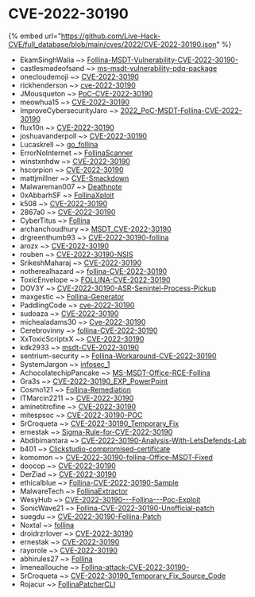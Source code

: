 # CVE-2022-30190
{% embed url="https://github.com/Live-Hack-CVE/full_database/blob/main/cves/2022/CVE-2022-30190.json" %}

* EkamSinghWalia ~> [Follina-MSDT-Vulnerability-CVE-2022-30190-](https://www.alice-snow.ru/2022/database/cve-2022-30190/follina-msdt-vulnerability-cve-2022-30190--ekamsinghwalia)
* castlesmadeofsand ~> [ms-msdt-vulnerability-pdq-package](https://www.alice-snow.ru/2022/database/cve-2022-30190/ms-msdt-vulnerability-pdq-package-castlesmadeofsand)
* onecloudemoji ~> [CVE-2022-30190](https://www.alice-snow.ru/2022/database/cve-2022-30190/cve-2022-30190-onecloudemoji)
* rickhenderson ~> [cve-2022-30190](https://www.alice-snow.ru/2022/database/cve-2022-30190/cve-2022-30190-rickhenderson)
* JMousqueton ~> [PoC-CVE-2022-30190](https://www.alice-snow.ru/2022/database/cve-2022-30190/poc-cve-2022-30190-jmousqueton)
* meowhua15 ~> [CVE-2022-30190](https://www.alice-snow.ru/2022/database/cve-2022-30190/cve-2022-30190-meowhua15)
* ImproveCybersecurityJaro ~> [2022_PoC-MSDT-Follina-CVE-2022-30190](https://www.alice-snow.ru/2022/database/cve-2022-30190/2022_poc-msdt-follina-cve-2022-30190-improvecybersecurityjaro)
* flux10n ~> [CVE-2022-30190](https://www.alice-snow.ru/2022/database/cve-2022-30190/cve-2022-30190-flux10n)
* joshuavanderpoll ~> [CVE-2022-30190](https://www.alice-snow.ru/2022/database/cve-2022-30190/cve-2022-30190-joshuavanderpoll)
* Lucaskrell ~> [go_follina](https://www.alice-snow.ru/2022/database/cve-2022-30190/go_follina-lucaskrell)
* ErrorNoInternet ~> [FollinaScanner](https://www.alice-snow.ru/2022/database/cve-2022-30190/follinascanner-errornointernet)
* winstxnhdw ~> [CVE-2022-30190](https://www.alice-snow.ru/2022/database/cve-2022-30190/cve-2022-30190-winstxnhdw)
* hscorpion ~> [CVE-2022-30190](https://www.alice-snow.ru/2022/database/cve-2022-30190/cve-2022-30190-hscorpion)
* mattjmillner ~> [CVE-Smackdown](https://www.alice-snow.ru/2022/database/cve-2022-30190/cve-smackdown-mattjmillner)
* Malwareman007 ~> [Deathnote](https://www.alice-snow.ru/2022/database/cve-2022-30190/deathnote-malwareman007)
* 0xAbbarhSF ~> [FollinaXploit](https://www.alice-snow.ru/2022/database/cve-2022-30190/follinaxploit-0xabbarhsf)
* k508 ~> [CVE-2022-30190](https://www.alice-snow.ru/2022/database/cve-2022-30190/cve-2022-30190-k508)
* 2867a0 ~> [CVE-2022-30190](https://www.alice-snow.ru/2022/database/cve-2022-30190/cve-2022-30190-2867a0)
* CyberTitus ~> [Follina](https://www.alice-snow.ru/2022/database/cve-2022-30190/follina-cybertitus)
* archanchoudhury ~> [MSDT_CVE-2022-30190](https://www.alice-snow.ru/2022/database/cve-2022-30190/msdt_cve-2022-30190-archanchoudhury)
* drgreenthumb93 ~> [CVE-2022-30190-follina](https://www.alice-snow.ru/2022/database/cve-2022-30190/cve-2022-30190-follina-drgreenthumb93)
* arozx ~> [CVE-2022-30190](https://www.alice-snow.ru/2022/database/cve-2022-30190/cve-2022-30190-arozx)
* rouben ~> [CVE-2022-30190-NSIS](https://www.alice-snow.ru/2022/database/cve-2022-30190/cve-2022-30190-nsis-rouben)
* SrikeshMaharaj ~> [CVE-2022-30190](https://www.alice-snow.ru/2022/database/cve-2022-30190/cve-2022-30190-srikeshmaharaj)
* notherealhazard ~> [follina-CVE-2022-30190](https://www.alice-snow.ru/2022/database/cve-2022-30190/follina-cve-2022-30190-notherealhazard)
* ToxicEnvelope ~> [FOLLINA-CVE-2022-30190](https://www.alice-snow.ru/2022/database/cve-2022-30190/follina-cve-2022-30190-toxicenvelope)
* DOV3Y ~> [CVE-2022-30190-ASR-Senintel-Process-Pickup](https://www.alice-snow.ru/2022/database/cve-2022-30190/cve-2022-30190-asr-senintel-process-pickup-dov3y)
* maxgestic ~> [Follina-Generator](https://www.alice-snow.ru/2022/database/cve-2022-30190/follina-generator-maxgestic)
* PaddlingCode ~> [cve-2022-30190](https://www.alice-snow.ru/2022/database/cve-2022-30190/cve-2022-30190-paddlingcode)
* sudoaza ~> [CVE-2022-30190](https://www.alice-snow.ru/2022/database/cve-2022-30190/cve-2022-30190-sudoaza)
* michealadams30 ~> [Cve-2022-30190](https://www.alice-snow.ru/2022/database/cve-2022-30190/cve-2022-30190-michealadams30)
* Cerebrovinny ~> [follina-CVE-2022-30190](https://www.alice-snow.ru/2022/database/cve-2022-30190/follina-cve-2022-30190-cerebrovinny)
* XxToxicScriptxX ~> [CVE-2022-30190](https://www.alice-snow.ru/2022/database/cve-2022-30190/cve-2022-30190-xxtoxicscriptxx)
* kdk2933 ~> [msdt-CVE-2022-30190](https://www.alice-snow.ru/2022/database/cve-2022-30190/msdt-cve-2022-30190-kdk2933)
* sentrium-security ~> [Follina-Workaround-CVE-2022-30190](https://www.alice-snow.ru/2022/database/cve-2022-30190/follina-workaround-cve-2022-30190-sentrium-security)
* SystemJargon ~> [infosec_1](https://www.alice-snow.ru/2022/database/cve-2022-30190/infosec_1-systemjargon)
* AchocolatechipPancake ~> [MS-MSDT-Office-RCE-Follina](https://www.alice-snow.ru/2022/database/cve-2022-30190/ms-msdt-office-rce-follina-achocolatechippancake)
* Gra3s ~> [CVE-2022-30190_EXP_PowerPoint](https://www.alice-snow.ru/2022/database/cve-2022-30190/cve-2022-30190_exp_powerpoint-gra3s)
* Cosmo121 ~> [Follina-Remediation](https://www.alice-snow.ru/2022/database/cve-2022-30190/follina-remediation-cosmo121)
* ITMarcin2211 ~> [CVE-2022-30190](https://www.alice-snow.ru/2022/database/cve-2022-30190/cve-2022-30190-itmarcin2211)
* aminetitrofine ~> [CVE-2022-30190](https://www.alice-snow.ru/2022/database/cve-2022-30190/cve-2022-30190-aminetitrofine)
* mitespsoc ~> [CVE-2022-30190-POC](https://www.alice-snow.ru/2022/database/cve-2022-30190/cve-2022-30190-poc-mitespsoc)
* SrCroqueta ~> [CVE-2022-30190_Temporary_Fix](https://www.alice-snow.ru/2022/database/cve-2022-30190/cve-2022-30190_temporary_fix-srcroqueta)
* ernestak ~> [Sigma-Rule-for-CVE-2022-30190](https://www.alice-snow.ru/2022/database/cve-2022-30190/sigma-rule-for-cve-2022-30190-ernestak)
* Abdibimantara ~> [CVE-2022-30190-Analysis-With-LetsDefends-Lab](https://www.alice-snow.ru/2022/database/cve-2022-30190/cve-2022-30190-analysis-with-letsdefends-lab-abdibimantara)
* b401 ~> [Clickstudio-compromised-certificate](https://www.alice-snow.ru/2022/database/cve-2022-30190/clickstudio-compromised-certificate-b401)
* komomon ~> [CVE-2022-30190-follina-Office-MSDT-Fixed](https://www.alice-snow.ru/2022/database/cve-2022-30190/cve-2022-30190-follina-office-msdt-fixed-komomon)
* doocop ~> [CVE-2022-30190](https://www.alice-snow.ru/2022/database/cve-2022-30190/cve-2022-30190-doocop)
* DerZiad ~> [CVE-2022-30190](https://www.alice-snow.ru/2022/database/cve-2022-30190/cve-2022-30190-derziad)
* ethicalblue ~> [Follina-CVE-2022-30190-Sample](https://www.alice-snow.ru/2022/database/cve-2022-30190/follina-cve-2022-30190-sample-ethicalblue)
* MalwareTech ~> [FollinaExtractor](https://www.alice-snow.ru/2022/database/cve-2022-30190/follinaextractor-malwaretech)
* WesyHub ~> [CVE-2022-30190---Follina---Poc-Exploit](https://www.alice-snow.ru/2022/database/cve-2022-30190/cve-2022-30190---follina---poc-exploit-wesyhub)
* SonicWave21 ~> [Follina-CVE-2022-30190-Unofficial-patch](https://www.alice-snow.ru/2022/database/cve-2022-30190/follina-cve-2022-30190-unofficial-patch-sonicwave21)
* suegdu ~> [CVE-2022-30190-Follina-Patch](https://www.alice-snow.ru/2022/database/cve-2022-30190/cve-2022-30190-follina-patch-suegdu)
* Noxtal ~> [follina](https://www.alice-snow.ru/2022/database/cve-2022-30190/follina-noxtal)
* droidrzrlover ~> [CVE-2022-30190](https://www.alice-snow.ru/2022/database/cve-2022-30190/cve-2022-30190-droidrzrlover)
* ernestak ~> [CVE-2022-30190](https://www.alice-snow.ru/2022/database/cve-2022-30190/cve-2022-30190-ernestak)
* rayorole ~> [CVE-2022-30190](https://www.alice-snow.ru/2022/database/cve-2022-30190/cve-2022-30190-rayorole)
* abhirules27 ~> [Follina](https://www.alice-snow.ru/2022/database/cve-2022-30190/follina-abhirules27)
* Imeneallouche ~> [Follina-attack-CVE-2022-30190-](https://www.alice-snow.ru/2022/database/cve-2022-30190/follina-attack-cve-2022-30190--imeneallouche)
* SrCroqueta ~> [CVE-2022-30190_Temporary_Fix_Source_Code](https://www.alice-snow.ru/2022/database/cve-2022-30190/cve-2022-30190_temporary_fix_source_code-srcroqueta)
* Rojacur ~> [FollinaPatcherCLI](https://www.alice-snow.ru/2022/database/cve-2022-30190/follinapatchercli-rojacur)